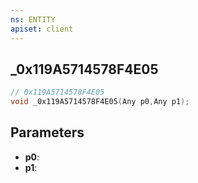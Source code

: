 ```yaml
---
ns: ENTITY
apiset: client
---
```

## _0x119A5714578F4E05

```c
// 0x119A5714578F4E05
void _0x119A5714578F4E05(Any p0,Any p1);
```


## Parameters
* **p0**:
* **p1**: